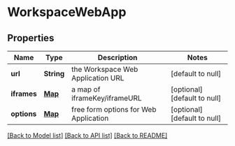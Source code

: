 # WorkspaceWebApp
## Properties

| Name | Type | Description | Notes |
|------------ | ------------- | ------------- | -------------|
| **url** | **String** | the Workspace Web Application URL | [default to null] |
| **iframes** | [**Map**](AnyType.md) | a map of iframeKey/iframeURL | [optional] [default to null] |
| **options** | [**Map**](AnyType.md) | free form options for Web Application | [optional] [default to null] |

[[Back to Model list]](../README.md#documentation-for-models) [[Back to API list]](../README.md#documentation-for-api-endpoints) [[Back to README]](../README.md)


